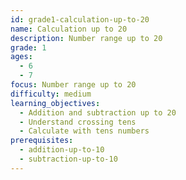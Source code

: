 ```yaml
---
id: grade1-calculation-up-to-20
name: Calculation up to 20
description: Number range up to 20
grade: 1
ages:
  - 6
  - 7
focus: Number range up to 20
difficulty: medium
learning_objectives:
  - Addition and subtraction up to 20
  - Understand crossing tens
  - Calculate with tens numbers
prerequisites:
  - addition-up-to-10
  - subtraction-up-to-10
---
```

